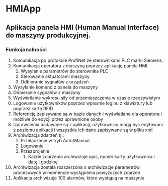 # HMIApp
## Aplikacja panela HMI (Human Manual Interface) do maszyny produkcyjnej. 
### Funkcjonalności
1. Komunikacja po protokole ProfiNet ze sterownikami PLC marki Siemens.
2. Komunikacja operatora z maszyną poprzez aplikację panela HMI
    1. Wysyłanie parametrów do sterownika PLC
    2. Sterowanie aktuatorami maszyny
    3. Odbieranie sygnałów z urządzeń
3. Wysyłanie komend z panela do maszyny
4. Odbieranie sygnałów z maszyny
5. Wyświetlanie wykresu siły od przemieszczenia w czasie rzeczywistym
6. Logowanie użytkowników poprzez wpisanie loginu z klawiatury lub poprzez kartę RFID
7. Referencję zapisywane są w bazie danych i wyświetlane dla operatora i możliwe do edycji przez uprawnione osoby
8. Uprawnienia nadawane są z aplikacji, użytkownicy mogą być edytowani z poziomu aplikacji i wszystkie ich dane zapisywane są w pliku xml
9. Archiwizacja zdarzeń tj.:
    1. Przełączenie w tryb Auto/Manual
    2. Logowanie
    3. Przezbrojenie
        1. Każde zdarzenia archiwizuje opis, numer karty użytkownika i datę i godzinę
10. Archiwizacja została rozszerzona o archiwizacje parametrów procesowych w momencie wystąpienia powyższych zdarzeń
11. Aplikacja archiwizuje 100 alarmów, które wystąpią na maszynie